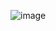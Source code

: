 ![image](https://github.com/badri0843/bankatmsurface/assets/104901421/cfbce280-2b71-4990-89d5-4e919b297b1b)
